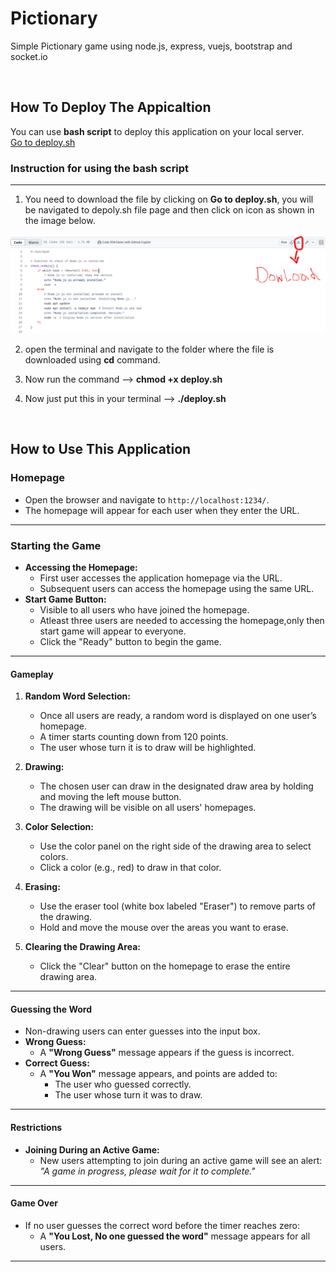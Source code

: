 # Pictionary
Simple Pictionary game using node.js, express, vuejs, bootstrap and socket.io


<br>

## How To Deploy The Appicaltion 
You can use **bash script** to deploy this application on your local server.  
<a href="./deploy.sh">Go to deploy.sh</a>

### Instruction  for using the bash script
---
1. You need to download the file by clicking on **Go to deploy.sh**, you will be navigated to depoly.sh file page and then click on icon as shown in the image below.  
<img src="./deploy.png"/>  

2. open the terminal and navigate to the folder where the file is downloaded using **cd** command.  

3. Now run the command -->   **chmod +x deploy.sh**  

4. Now just put this in your terminal -->  **./deploy.sh**  


<br>

## How to Use This Application
### **Homepage**

- Open the browser and navigate to `http://localhost:1234/`.
- The homepage will appear for each user when they enter the URL.

---

### **Starting the Game**

- **Accessing the Homepage:**
  - First user accesses the application homepage via the URL.
  - Subsequent users can access the homepage using the same URL.
- **Start Game Button:**
  - Visible to all users who have joined the homepage.
  - Atleast three users are needed to accessing the homepage,only then start game will appear to everyone.
  - Click the "Ready" button to begin the game.

---

#### **Gameplay**
1. **Random Word Selection:**
   - Once all users are ready, a random word is displayed on one user’s homepage.
   - A timer starts counting down from 120 points.
   - The user whose turn it is to draw will be highlighted.

2. **Drawing:**
   - The chosen user can draw in the designated draw area by holding and moving the left mouse button.
   - The drawing will be visible on all users' homepages.

3. **Color Selection:**
   - Use the color panel on the right side of the drawing area to select colors.
   - Click a color (e.g., red) to draw in that color.

4. **Erasing:**
   - Use the eraser tool (white box labeled "Eraser") to remove parts of the drawing.
   - Hold and move the mouse over the areas you want to erase.

5. **Clearing the Drawing Area:**
   - Click the "Clear" button on the homepage to erase the entire drawing area.

---

#### **Guessing the Word**
- Non-drawing users can enter guesses into the input box.
- **Wrong Guess:**
  - A **"Wrong Guess"** message appears if the guess is incorrect.
- **Correct Guess:**
  - A **"You Won"** message appears, and points are added to:
    - The user who guessed correctly.
    - The user whose turn it was to draw.

---

#### **Restrictions**
- **Joining During an Active Game:**
  - New users attempting to join during an active game will see an alert: *"A game in progress, please wait for it to complete."*

---

#### **Game Over**
- If no user guesses the correct word before the timer reaches zero:
  - A **"You Lost, No one guessed the word"** message appears for all users.

---

